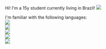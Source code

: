 Hi!
I'm a 15y student currently living in Brazil! ![](https://api9.iloveimg.com/v1/download/pdgw6f1h0c7tsg3s14c3rh99z8mxfvnxAtrA0hskwywkdblhlhp8z1y218t69zj5x82sgph8p9p46lAw0w0nkh223tAAffzzfl6l9A7tvsmsdA46w6hx4pkxw6xAbt7zj1q6xnf2zt2ql5A2wm7gtkttrA3Am819kb6Ag0y5r67knm014xhq)

I'm familiar with the following languages:       
![](https://api4.iloveimg.com/v1/download/9by1z4kk27ld4h29j8xvj5A1Atzhzfn37kx3vnm75zcb1j67xjbA3z0t5l6jwygjz4hcgrb3d3x7ptpc28fx576h2k60mfq7sfspbcy2n6m3mcn01dj1lvnv7h0w36vyzztt0hy3A0nA751dwd3tfnvf6k2tbc3lrglw14n35ykc5c1Am5m1)       
![](https://api9.iloveimg.com/v1/download/kk3ty612lmtpg3wrgq1hg1mcrl3f68lnwAlvAfjbv55yhtkq80qnsxd7jAvft36th0zxm7q4tg5xj9r3dxfx7gq1jgp1rzwzy9yj3zxplhArw90877jcw5qhq9rvcdr23gb038kp8mwsfj6g4j3lr7rxk6j2dyjyzny0vmkb2896gxb5qwl1)  
![](https://api1.iloveimg.com/v1/download/mxd32j7nggjxgwc62jf1A5nhw54426x9Asjcm1l05p0g6wttfd1mt63qtsqlz3m0mzqzzk66500Ab92A1rcj1z6zr2qq5cbcwx914qr7A5j1ny5mlcqzv9njhc2lqq05r7951wjAh5kdwvsxxlhpks5q1fnl7rqyz6c5mns0cckzjp400dyq)      
![](https://api8.iloveimg.com/v1/download/7hk76Aq0h2f5vnwdmAkw31xjmkvjwks3t4th93r4qxnc8bv0zzk9mr3ybAkhlgrfz4Arnztr1gl3gg9jb3vmhj51ctnx0whzxvtm16n13qz8w025b6t6825ycrx7sy32xk3Aspm627kxp44q6d7jf5r735md99yp05j4g0wky8Ayyzy7vt6q)       
![](https://api1.iloveimg.com/v1/download/255qqzk2vrx0fws3Am3t776r27848A0nx569prbdyAf0sAsff76k8mdlnck7ssk1f70gsA2fyr9ngjjj4y5btk03hp0ds8f1zm9l80l7ndsf1sbk66g9p6kppyvxvk18g2mm6v9zjvjmf41789vcvk74px40pq5rd67vndn12n9h45jklbxq)     
